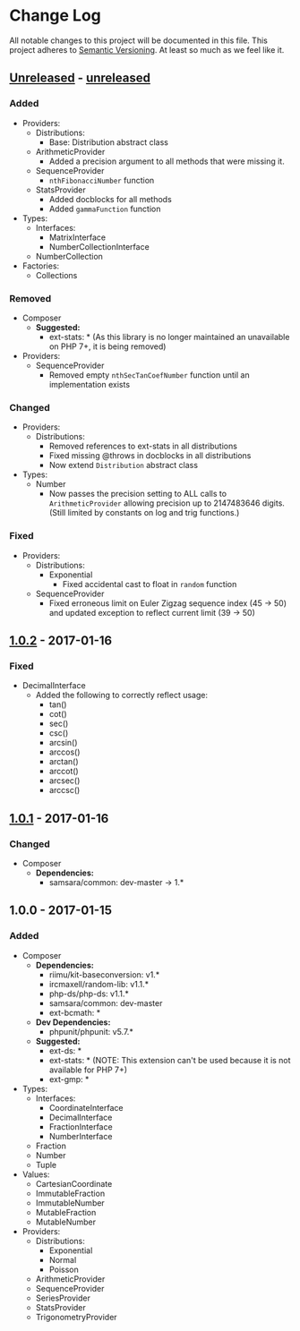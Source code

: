 # Change Log
All notable changes to this project will be documented in this file.
This project adheres to [Semantic Versioning](http://semver.org/). At least so much as we feel like it.

## [Unreleased] - [unreleased]
### Added

- Providers:
  - Distributions:
    - Base: Distribution abstract class
  - ArithmeticProvider
    - Added a precision argument to all methods that were missing it.
  - SequenceProvider
    - `nthFibonacciNumber` function
  - StatsProvider
    - Added docblocks for all methods
    - Added `gammaFunction` function
- Types:
  - Interfaces:
    - MatrixInterface
    - NumberCollectionInterface
  - NumberCollection
- Factories:
  - Collections

### Removed

- Composer 
  - **Suggested:**
    - ext-stats: * (As this library is no longer maintained an unavailable on PHP 7+, it is being removed)
- Providers:
  - SequenceProvider
    - Removed empty `nthSecTanCoefNumber` function until an implementation exists

### Changed

- Providers:
  - Distributions:
    - Removed references to ext-stats in all distributions
    - Fixed missing @throws in docblocks in all distributions
    - Now extend `Distribution` abstract class
- Types:
  - Number
    - Now passes the precision setting to ALL calls to `ArithmeticProvider` allowing precision up to 2147483646 digits. (Still limited by constants on log and trig functions.)

### Fixed

- Providers:
  - Distributions:
    - Exponential
      - Fixed accidental cast to float in `random` function
  - SequenceProvider
    - Fixed erroneous limit on Euler Zigzag sequence index (45 -> 50) and updated exception to reflect current limit (39 -> 50)

## [1.0.2] - 2017-01-16
### Fixed
- DecimalInterface
  - Added the following to correctly reflect usage:
    - tan()
    - cot()
    - sec()
    - csc()
    - arcsin()
    - arccos()
    - arctan()
    - arccot()
    - arcsec()
    - arccsc()

## [1.0.1] - 2017-01-16
### Changed
- Composer
  - **Dependencies:**
    - samsara/common: dev-master -> 1.*

## 1.0.0 - 2017-01-15
### Added
- Composer
  - **Dependencies:**
    - riimu/kit-baseconversion: v1.*
    - ircmaxell/random-lib: v1.1.*
    - php-ds/php-ds: v1.1.*
    - samsara/common: dev-master
    - ext-bcmath: *
  - **Dev Dependencies:**
    - phpunit/phpunit: v5.7.*
  - **Suggested:**
    - ext-ds: *
    - ext-stats: * (NOTE: This extension can't be used because it is not available for PHP 7+)
    - ext-gmp: *
- Types:
  - Interfaces:
    - CoordinateInterface
    - DecimalInterface
    - FractionInterface
    - NumberInterface
  - Fraction
  - Number
  - Tuple
- Values:
  - CartesianCoordinate
  - ImmutableFraction
  - ImmutableNumber
  - MutableFraction
  - MutableNumber
- Providers:
  - Distributions:
    - Exponential
    - Normal
    - Poisson
  - ArithmeticProvider
  - SequenceProvider
  - SeriesProvider
  - StatsProvider
  - TrigonometryProvider

[unreleased]: https://github.com/JordanRL/Fermat/compare/v1.0.2...HEAD
[1.0.2]: https://github.com/JordanRL/Fermat/compare/v1.0.1...v1.0.2
[1.0.1]: https://github.com/JordanRL/Fermat/compare/v1.0.0...v1.0.1
